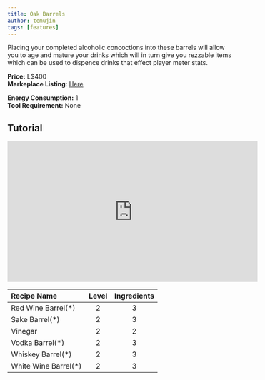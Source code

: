```yaml
---
title: Oak Barrels
author: temujin
tags: [features]
---
```

Placing your completed alcoholic concoctions into these barrels will allow you to age and mature your drinks which will in turn give you rezzable items which can be used to dispence drinks that effect player meter stats.

**Price:** L$400<br>
**Markeplace Listing**: [Here](https://marketplace.secondlife.com/p/SLC-Craftables-Oak-Barrels/19585801)<br>

**Energy Consumption:** 1<br>
**Tool Requirement:** None

## Tutorial
<iframe width="560" height="315" src="https://www.youtube.com/embed/4uBKn_1LO2Q" frameborder="0" allow="accelerometer; autoplay; encrypted-media; gyroscope; picture-in-picture" allowfullscreen></iframe>

| Recipe Name          | Level | Ingredients |
|:---------------------|:-----:|:-----------:|
| Red Wine Barrel(*)   |   2   |     3       |
| Sake Barrel(*)       |   2   |     3       |
| Vinegar              |   2   |     2       |
| Vodka Barrel(*)      |   2   |     3       |
| Whiskey Barrel(*)    |   2   |     3       |
| White Wine Barrel(*) |   2   |     3       |
